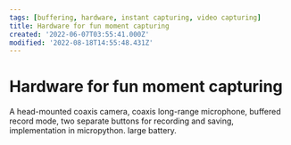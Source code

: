 ```yaml
---
tags: [buffering, hardware, instant capturing, video capturing]
title: Hardware for fun moment capturing
created: '2022-06-07T03:55:41.000Z'
modified: '2022-08-18T14:55:48.431Z'
---
```


# Hardware for fun moment capturing

A head-mounted coaxis camera, coaxis long-range microphone, buffered record mode, two separate buttons for recording and saving, implementation in micropython. large battery.

